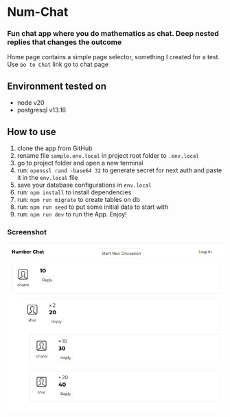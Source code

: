# Num-Chat

### Fun chat app where you do mathematics as chat. Deep nested replies that changes the outcome

Home page contains a simple page selector, something I created for a test. Use `Go to Chat` link go to chat page


## Environment tested on
- node v20
- postgresql v13.16

## How to use

1. clone the app from GitHub
2. rename file `sample.env.local` in project root folder to `.env.local`
3. go to project folder and open a new terminal
4. run: `openssl rand -base64 32` to generate secret for next auth and paste it in the `env.local` file
5. save your database configurations in `env.local` 
6. run: `npm install` to install dependencies
7. run: `npm run migrate` to create tables on db
8. run: `npm run seed` to put some initial data to start with
9. run: `npm run dev` to run the App. Enjoy!


### Screenshot

![num-chat screenshot](./Screenshot-from-2024-10-16-21-18-35.png)
